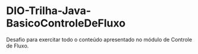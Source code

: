 # DIO-Trilha-Java-BasicoControleDeFluxo
Desafio para exercitar todo o conteúdo apresentado no módulo de Controle de Fluxo.
